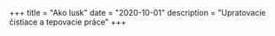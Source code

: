 +++
title = "Ako lusk"
date = "2020-10-01"
description = "Upratovacie čistiace a tepovacie práce"
+++

